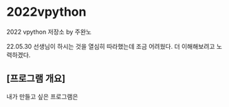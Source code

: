 # 2022vpython
2022 vpython 저장소 by 주완노

22.05.30
선생님이 하시는 것을 열심히 따라했는데 조금 어려웠다. 더 이해해보려고 노력하겠다.

## [프로그램 개요]
내가 만들고 싶은 프로그램은 
